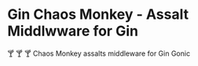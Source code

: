# Gin Chaos Monkey - Assalt Middlwware for Gin 

:cocktail: :cocktail: :cocktail: Chaos Monkey assalts middleware for Gin Gonic 


